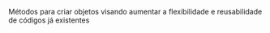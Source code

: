 Métodos para criar objetos visando aumentar a flexibilidade e reusabilidade de códigos já existentes